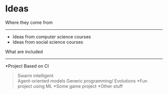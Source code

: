 Ideas
=====

Where they come from 

---

* Ideas from computer science courses
* Ideas from social science courses

What are included

---

*Project Based on CI
>Swarm intelligent              
>Agent-oriented models
>Generic programming/ Evolutions
*Fun project using ML
*Some game project
*Other stuff
